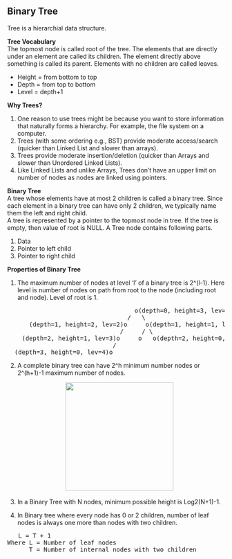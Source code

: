 ## Binary Tree  
  
Tree is a hierarchial data structure.  
  
**Tree Vocabulary**  
The topmost node is called root of the tree. The elements that are directly under an element are called its children. The element directly above something is called its parent.  Elements with no children are called leaves.  
* Height = from bottom to top
* Depth = from top to bottom
* Level = depth+1
  
**Why Trees?**  
1. One reason to use trees might be because you want to store information that naturally forms a hierarchy. For example, the file system on a computer.
2. Trees (with some ordering e.g., BST) provide moderate access/search (quicker than Linked List and slower than arrays).
3. Trees provide moderate insertion/deletion (quicker than Arrays and slower than Unordered Linked Lists).
4. Like Linked Lists and unlike Arrays, Trees don’t have an upper limit on number of nodes as nodes are linked using pointers.  
  
**Binary Tree**  
A tree whose elements have at most 2 children is called a binary tree. Since each element in a binary tree can have only 2 children, we typically name them the left and right child.  
A tree is represented by a pointer to the topmost node in tree. If the tree is empty, then value of root is NULL.
A Tree node contains following parts.
1. Data
2. Pointer to left child
3. Pointer to right child

**Properties of Binary Tree**  
1) The maximum number of nodes at level ‘l’ of a binary tree is 2^(l-1).
Here level is number of nodes on path from root to the node (including root and node). Level of root is 1.
  
 <pre>
                                   o(depth=0, height=3, lev=1)
                                 /   \
      (depth=1, height=2, lev=2)o     o(depth=1, height=1, lev=2)
                               /     / \
    (depth=2, height=1, lev=3)o     o   o(depth=2, height=0, lev=3)
                             /  
  (depth=3, height=0, lev=4)o
</pre>  

2) A complete binary tree can have 2^h minimum number nodes or 2^(h+1)-1 maximum number of nodes.
<pre>
                <img height="250" width="250" src="https://user-images.githubusercontent.com/30290570/90715906-32fd8200-e2c9-11ea-9876-426d348153e2.png">                 <img height="250" width="250" src="https://user-images.githubusercontent.com/30290570/90715900-30029180-e2c9-11ea-9b19-6443b3f97e55.png">
</pre>
  
3) In a Binary Tree with N nodes, minimum possible height is Log2(N+1)-1.  
  
4) In Binary tree where every node has 0 or 2 children, number of leaf nodes is always one more than nodes with two children.
<pre>
   L = T + 1
Where L = Number of leaf nodes
      T = Number of internal nodes with two children  
</pre>
